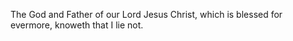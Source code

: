 The God and Father of our Lord Jesus Christ, which is blessed for evermore, knoweth that I lie not.
